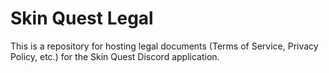 # Skin Quest Legal

This is a repository for hosting legal documents (Terms of Service, Privacy Policy, etc.) for the Skin Quest Discord application.
